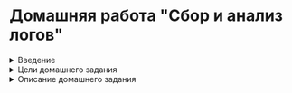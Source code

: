 # Домашняя работа "Сбор и анализ логов"

<details>
  <summary>Введение </summary>
   Функция системного журналирования (логирование) – это основной источник информации о работе системы и ошибках.
В системе Linux почти все действия записываются. Именно эти данные помогают разбираться в проблемах с ОС.
Логи могут храниться как локально, так и пересылаться на удаленную систему. Пересылка логов имеет следующие
плюсы:  

● Возможность централизованного сбора и анализа логов.Все логи со всех устройств прилетают в одно место. Это значительно упростит работу с логами.  

● Защита от удаления логов на локальной машине.  

● Оптимизация места на диске в локальной ОС. Логи не будут храниться в ОС, т.к. будут сразу пересылаться в систему сбора логов. Данная функция настраивается отдельно.  

В ОС Linux главным файлом локального журналирования является:  
+ Ubuntu/Debian — /var/log/syslog  
+ RHEL/CentOS — /var/log/messages  
+ Логи в ОС можно настроить.  
Например, указывать больше информации или отключить логирование конкретного компонента. Помимо логов, в Unix-системах используют аудит.  
В linux эту функцию выполняет linux audit daemon  

Linux Audit Daemon – это среда, позволяющая проводить аудит событий в системе Linux. Используя мощную систему аудита возможно отслеживать многие типы событий для мониторинга и проверки системы, например:  
доступ к файлам;  

+ изменение прав на файлы;  
+ просмотр пользователей, изменивших конкретный файл;  
+ обнаружение несанкционированных изменений;  
+ мониторинг системных вызовов и функций;  
+ обнаружение аномалий, таких как сбои;  
+ мониторинг набора команд.  
Аудит различает 4 вида доступа к файлу:  
```
r — чтение  
w — запись в файл  
x — выполнение файла  
a — изменение атрибута  
```
</details>

<details>
  <summary>Цели домашнего задания </summary>

+ Научится проектировать централизованный сбор логов.
+ Рассмотреть особенности разных платформ для сбора логов.
</details>

<details>
  <summary> Описание домашнего задания </summary>

1. В Vagrant разворачиваем 2 виртуальные машины web и log  
2. на web настраиваем nginx  
3. на log настраиваем центральный лог сервер на любой системе на выбор:  
+ journald;
+ rsyslog;
+ elk.
4. Настраиваем аудит, следящий за изменением конфигов nginx. Все критичные логи с web должны собираться и локально и удаленно.  
Все логи с nginx должны уходить на удаленный сервер (локально только критичные).  
Логи аудита должны также уходить на удаленную систему.  
Формат сдачи ДЗ - vagrant + ansible  
Дополнительное задание:  
развернуть еще машину с elk  
таким образом настроить 2 центральных лог системы elk и какую либо еще;  
в elk должны уходить только логи нжинкса;  
во вторую систему все остальное.  
</details>

